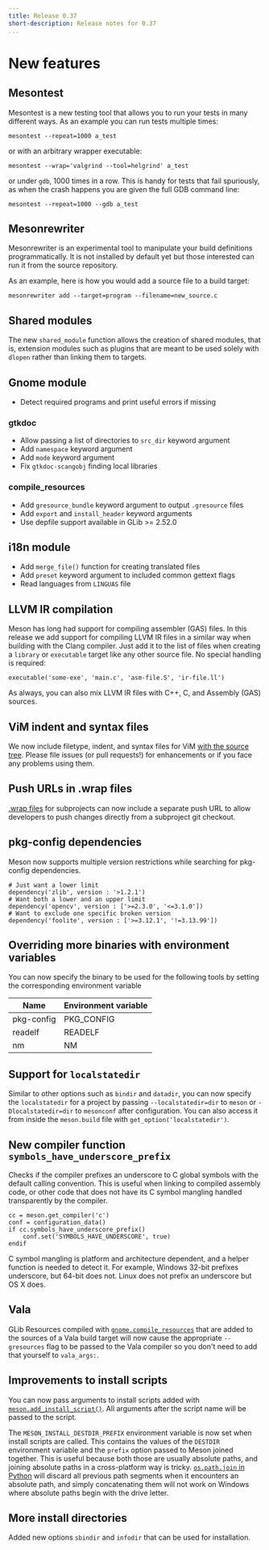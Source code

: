 ```yaml
---
title: Release 0.37
short-description: Release notes for 0.37
...
```


# New features

## Mesontest

Mesontest is a new testing tool that allows you to run your tests in
many different ways. As an example you can run tests multiple times:

    mesontest --repeat=1000 a_test

or with an arbitrary wrapper executable:

    mesontest --wrap='valgrind --tool=helgrind' a_test

or under `gdb`, 1000 times in a row. This is handy for tests that fail
spuriously, as when the crash happens you are given the full GDB
command line:

    mesontest --repeat=1000 --gdb a_test

## Mesonrewriter

Mesonrewriter is an experimental tool to manipulate your build
definitions programmatically. It is not installed by default yet but
those interested can run it from the source repository.

As an example, here is how you would add a source file to a build target:

    mesonrewriter add --target=program --filename=new_source.c

## Shared modules

The new `shared_module` function allows the creation of shared
modules, that is, extension modules such as plugins that are meant to
be used solely with `dlopen` rather than linking them to targets.

## Gnome module

- Detect required programs and print useful errors if missing

### gtkdoc

- Allow passing a list of directories to `src_dir` keyword argument
- Add `namespace` keyword argument
- Add `mode` keyword argument
- Fix `gtkdoc-scangobj` finding local libraries

### compile_resources

- Add `gresource_bundle` keyword argument to output `.gresource` files
- Add `export` and `install_header` keyword arguments
- Use depfile support available in GLib >= 2.52.0

## i18n module

- Add `merge_file()` function for creating translated files
- Add `preset` keyword argument to included common gettext flags
- Read languages from `LINGUAS` file

## LLVM IR compilation

Meson has long had support for compiling assembler (GAS) files. In
this release we add support for compiling LLVM IR files in a similar
way when building with the Clang compiler. Just add it to the list of
files when creating a `library` or `executable` target like any other
source file. No special handling is required:

```meson
executable('some-exe', 'main.c', 'asm-file.S', 'ir-file.ll')
```

As always, you can also mix LLVM IR files with C++, C, and Assembly
(GAS) sources.

## ViM indent and syntax files

We now include filetype, indent, and syntax files for ViM [with the
source
tree](https://github.com/mesonbuild/meson/tree/master/data/syntax-highlighting/vim).
Please file issues (or pull requests!) for enhancements or if you face
any problems using them.

## Push URLs in .wrap files

[.wrap files](Using-the-WrapDB.md) for subprojects can now include a
separate push URL to allow developers to push changes directly from a
subproject git checkout.

## pkg-config dependencies

Meson now supports multiple version restrictions while searching for pkg-config dependencies.

```meson
# Just want a lower limit
dependency('zlib', version : '>1.2.1')
# Want both a lower and an upper limit
dependency('opencv', version : ['>=2.3.0', '<=3.1.0'])
# Want to exclude one specific broken version
dependency('foolite', version : ['>=3.12.1', '!=3.13.99'])
```

## Overriding more binaries with environment variables

You can now specify the binary to be used for the following tools by
setting the corresponding environment variable

| Name | Environment variable |
| ---- | -------------------- |
| pkg-config | PKG_CONFIG     |
| readelf    | READELF        |
| nm         | NM             |

## Support for `localstatedir`

Similar to other options such as `bindir` and `datadir`, you can now
specify the `localstatedir` for a project by passing
`--localstatedir=dir` to `meson` or `-Dlocalstatedir=dir` to
`mesonconf` after configuration. You can also access it from inside
the `meson.build` file with `get_option('localstatedir')`.

## New compiler function `symbols_have_underscore_prefix`

Checks if the compiler prefixes an underscore to C global symbols with
the default calling convention. This is useful when linking to
compiled assembly code, or other code that does not have its C symbol
mangling handled transparently by the compiler.

```meson
cc = meson.get_compiler('c')
conf = configuration_data()
if cc.symbols_have_underscore_prefix()
    conf.set('SYMBOLS_HAVE_UNDERSCORE', true)
endif
```

C symbol mangling is platform and architecture dependent, and a helper
function is needed to detect it. For example, Windows 32-bit prefixes
underscore, but 64-bit does not. Linux does not prefix an underscore
but OS X does.

## Vala

GLib Resources compiled with
[`gnome.compile_resources`](Gnome-module.md#compile_resources) that
are added to the sources of a Vala build target will now cause the
appropriate `--gresources` flag to be passed to the Vala compiler so
you don't need to add that yourself to `vala_args:`.

## Improvements to install scripts

You can now pass arguments to install scripts added with
[`meson.add_install_script()`](Reference-manual.md#meson-object). All
arguments after the script name will be passed to the script.

The `MESON_INSTALL_DESTDIR_PREFIX` environment variable is now set
when install scripts are called. This contains the values of the
`DESTDIR` environment variable and the `prefix` option passed to Meson
joined together. This is useful because both those are usually
absolute paths, and joining absolute paths in a cross-platform way is
tricky. [`os.path.join` in
Python](https://docs.python.org/3/library/os.path.html#os.path.join)
will discard all previous path segments when it encounters an absolute
path, and simply concatenating them will not work on Windows where
absolute paths begin with the drive letter.

## More install directories

Added new options `sbindir` and `infodir` that can be used for
installation.
